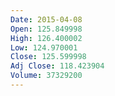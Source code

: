```yaml
---
Date: 2015-04-08
Open: 125.849998
High: 126.400002
Low: 124.970001
Close: 125.599998
Adj Close: 118.423904
Volume: 37329200
---
```

